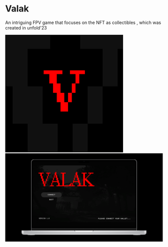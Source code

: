 # Valak
 An intriguing FPV game that focuses on the NFT as collectibles , which was created in unfold'23

 <img src="Imgs/valak-logo.png">
  <img src="Imgs/Screenshot (231).png">
